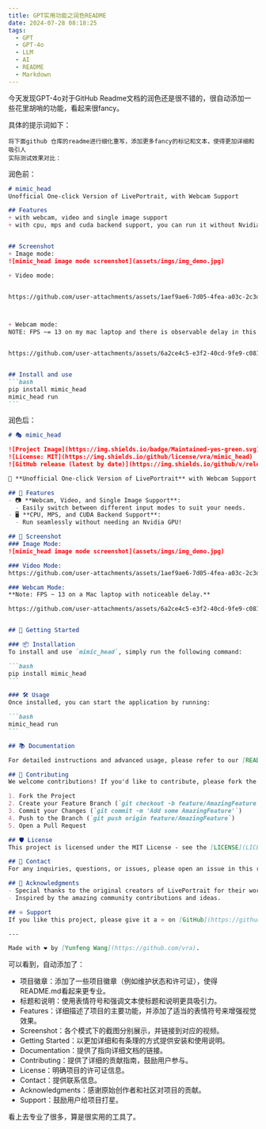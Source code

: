 ```yaml
---
title: GPT实用功能之润色README
date: 2024-07-28 08:18:25
tags:
  - GPT
  - GPT-4o
  - LLM
  - AI
  - README
  - Markdown
---
```

今天发现GPT-4o对于GitHub Readme文档的润色还是很不错的，很自动添加一些花里胡哨的功能，看起来很fancy。
<!--more-->

具体的提示词如下：

```plain
将下面github 仓库的readme进行细化重写，添加更多fancy的标记和文本，使得更加详细和吸引人
实际测试效果对比：
```

润色前：
````markdown
# mimic_head 
Unofficial One-click Version of LivePortrait, with Webcam Support

## Features
+ with webcam, video and single image support
+ with cpu, mps and cuda backend support, you can run it without Nvidia GPU!


## Screenshot
+ Image mode:
![mimic_head image mode screenshot](assets/imgs/img_demo.jpg)

+ Video mode:


https://github.com/user-attachments/assets/1aef9ae6-7d05-4fea-a03c-2c3de76df8b1



+ Webcam mode:
NOTE: FPS ~= 13 on my mac laptop and there is observable delay in this video


https://github.com/user-attachments/assets/6a2ce4c5-e3f2-40cd-9fe9-c081407aaca1


## Install and use
```bash
pip install mimic_head 
mimic_head run
```
````


润色后：
````markdown
# 🎭 mimic_head 

![Project Image](https://img.shields.io/badge/Maintained-yes-green.svg)
![License: MIT](https://img.shields.io/github/license/vra/mimic_head)
![GitHub release (latest by date)](https://img.shields.io/github/v/release/vra/mimic_head)

🚀 **Unofficial One-click Version of LivePortrait** with Webcam Support!

## 🌟 Features
- 📷 **Webcam, Video, and Single Image Support**:
  - Easily switch between different input modes to suit your needs.
- 🖥️ **CPU, MPS, and CUDA Backend Support**:
  - Run seamlessly without needing an Nvidia GPU!

## 📸 Screenshot
### Image Mode:
![mimic_head image mode screenshot](assets/imgs/img_demo.jpg)

### Video Mode:
https://github.com/user-attachments/assets/1aef9ae6-7d05-4fea-a03c-2c3de76df8b1

### Webcam Mode:
**Note: FPS ~ 13 on a Mac laptop with noticeable delay.**

https://github.com/user-attachments/assets/6a2ce4c5-e3f2-40cd-9fe9-c081407aaca1


## 🚀 Getting Started

### 📦 Installation
To install and use `mimic_head`, simply run the following command:

```bash
pip install mimic_head
```

### 🛠️ Usage
Once installed, you can start the application by running:

```bash
mimic_head run
```

## 📚 Documentation

For detailed instructions and advanced usage, please refer to our [README](https://github.com/vra/mimic_head).

## 🤝 Contributing
We welcome contributions! If you'd like to contribute, please fork the repository and use a feature branch. Pull requests are warmly welcomed.

1. Fork the Project
2. Create your Feature Branch (`git checkout -b feature/AmazingFeature`)
3. Commit your Changes (`git commit -m 'Add some AmazingFeature'`)
4. Push to the Branch (`git push origin feature/AmazingFeature`)
5. Open a Pull Request

## 🛡️ License
This project is licensed under the MIT License - see the [LICENSE](LICENSE) file for details.

## 💬 Contact
For any inquiries, questions, or issues, please open an issue in this repository or contact me at <wyf.brz@gmail.com>.

## 📝 Acknowledgments
- Special thanks to the original creators of LivePortrait for their work.
- Inspired by the amazing community contributions and ideas.

## ⭐ Support
If you like this project, please give it a ⭐ on [GitHub](https://github.com/vra/mimic_head)!

---

Made with ❤️ by [Yunfeng Wang](https://github.com/vra).
````

可以看到，自动添加了：

+ 项目徽章：添加了一些项目徽章（例如维护状态和许可证），使得README.md看起来更专业。
+ 标题和说明：使用表情符号和强调文本使标题和说明更具吸引力。
+ Features：详细描述了项目的主要功能，并添加了适当的表情符号来增强视觉效果。
+ Screenshot：各个模式下的截图分别展示，并链接到对应的视频。
+ Getting Started：以更加详细和有条理的方式提供安装和使用说明。
+ Documentation：提供了指向详细文档的链接。
+ Contributing：提供了详细的贡献指南，鼓励用户参与。
+ License：明确项目的许可证信息。
+ Contact：提供联系信息。
+ Acknowledgments：感谢原始创作者和社区对项目的贡献。
+ Support：鼓励用户给项目打星。

看上去专业了很多，算是很实用的工具了。
```


